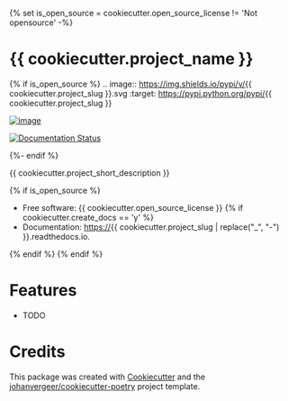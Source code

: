 {% set is_open_source = cookiecutter.open_source_license != 'Not opensource' -%}

# {{ cookiecutter.project_name }}

{% if is_open_source %}
.. image:: <https://img.shields.io/pypi/v/>{{ cookiecutter.project_slug }}.svg
:target: <https://pypi.python.org/pypi/>{{ cookiecutter.project_slug }}

[![image](https://img.shields.io/travis/%7B%7B%20cookiecutter.github_username%20%7D%7D/%7B%7B%20cookiecutter.project_slug%20%7D%7D.svg)](https://travis-ci.org/%7B%7B%20cookiecutter.github_username%20%7D%7D/%7B%7B%20cookiecutter.project_slug%20%7D%7D)

[![Documentation Status](<https://readthedocs.org/projects/%7B%7B%20cookiecutter.project_slug%20%7C%20replace(%22_%22,%20%22-%22)%20%7D%7D/badge/?version=latest>)](<https://%7B%7B%20cookiecutter.project_slug%20%7C%20replace(%22_%22,%20%22-%22)%20%7D%7D.readthedocs.io/en/latest/?badge=latest>)

{%- endif %}

{{ cookiecutter.project_short_description }}

{% if is_open_source %}

- Free software: {{ cookiecutter.open_source_license }}
  {% if cookiecutter.create_docs == 'y' %}
- Documentation: <https://>{{ cookiecutter.project_slug |  replace("_", "-") }}.readthedocs.io.

{% endif %}
{% endif %}

# Features

- TODO

# Credits

This package was created with
[Cookiecutter](https://github.com/audreyr/cookiecutter) and the
[johanvergeer/cookiecutter-poetry](https://github.com/wookiesh/cookiecutter-poetry)
project template.
